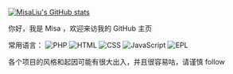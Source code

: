 [![MisaLiu's GitHub stats](https://github-readme-stats.vercel.app/api?username=MisaLiu&show_icons=true&theme=dark)](https://github.com/anuraghazra/github-readme-stats)

你好，我是 Misa ，欢迎来访我的 GitHub 主页

常用语言：
![PHP](https://img.shields.io/static/v1?label=%20&message=PHP&logo=php&color=brightgreen) ![HTML](https://img.shields.io/static/v1?label=Language&message=HTML&color=brightgreen) ![CSS](https://img.shields.io/static/v1?label=Language&message=CSS&color=brightgreen) ![JavaScript](https://img.shields.io/static/v1?label=%20&message=JavaScript&logo=javascript&color=brightgreen) ![EPL](https://img.shields.io/static/v1?label=Language&message=EPL&color=brightgreen)

各个项目的风格和起因可能有很大出入，并且很容易咕，请谨慎 follow

